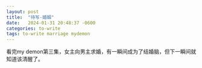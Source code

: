 ```yaml
---
layout: post
title:  "待写-婚姻"
date:   2024-01-31 20:48:37 -0600
categories: to-write
tags: to-write marriage mydemon
---
```


看完my demon第三集，女主向男主求婚，有一瞬间成为了结婚脑，但下一瞬间就知道该清醒了。